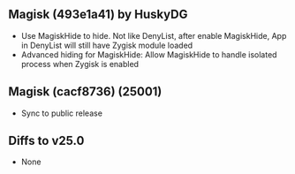 ## Magisk (493e1a41) by HuskyDG

- Use MagiskHide to hide. Not like DenyList, after enable MagiskHide, App in DenyList will still have Zygisk module loaded
- Advanced hiding for MagiskHide: Allow MagiskHide to handle isolated process when Zygisk is enabled

## Magisk (cacf8736) (25001)

- Sync to public release

## Diffs to v25.0

- None